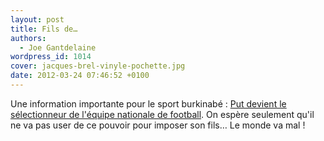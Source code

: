 ```yaml
---
layout: post
title: Fils de…
authors:
  - Joe Gantdelaine
wordpress_id: 1014
cover: jacques-brel-vinyle-pochette.jpg
date: 2012-03-24 07:46:52 +0100
---
```


Une information importante pour le sport burkinabé :
[Put devient le sélectionneur de l'équipe nationale de football](http://www.lequipe.fr/Football/Actualites/Put-nomme/272357).
On espère seulement qu'il ne va pas user de ce pouvoir pour imposer son fils… Le
monde va mal !
